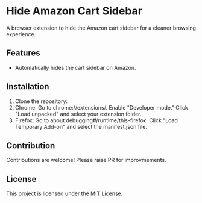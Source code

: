 # Hide Amazon Cart Sidebar

A browser extension to hide the Amazon cart sidebar for a cleaner browsing experience.

## Features
- Automatically hides the cart sidebar on Amazon.

## Installation
1. Clone the repository:
2. Chrome:
    Go to chrome://extensions/.
    Enable "Developer mode."
    Click "Load unpacked" and select your extension folder.
3. Firefox:
    Go to about:debugging#/runtime/this-firefox.
    Click "Load Temporary Add-on" and select the manifest.json file.

## Contribution
Contributions are welcome! Please raise PR for improvmements.

## License
This project is licensed under the [MIT License](LICENSE).
